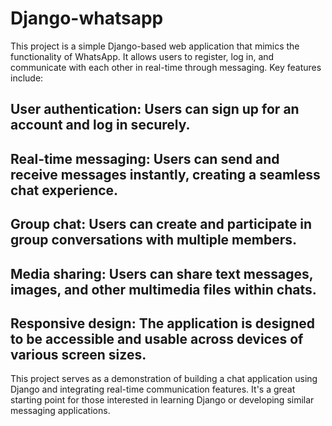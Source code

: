 # Django-whatsapp
This project is a simple Django-based web application that mimics the functionality of WhatsApp. It allows users to register, log in, and communicate with each other in real-time through messaging. Key features include:

## User authentication: Users can sign up for an account and log in securely.
## Real-time messaging: Users can send and receive messages instantly, creating a seamless chat experience.
## Group chat: Users can create and participate in group conversations with multiple members.
## Media sharing: Users can share text messages, images, and other multimedia files within chats.
## Responsive design: The application is designed to be accessible and usable across devices of various screen sizes.
This project serves as a demonstration of building a chat application using Django and integrating real-time communication features. It's a great starting point for those interested in learning Django or developing similar messaging applications.
